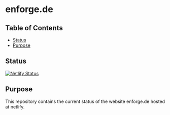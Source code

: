 # enforge.de

## Table of Contents

* [Status](#status)
* [Purpose](#purpose)

## Status

[![Netlify Status](https://api.netlify.com/api/v1/badges/0a82e4c1-88c1-4873-9ac3-c7e4e7647f2d/deploy-status)](https://app.netlify.com/sites/enforge-de/deploys)

## Purpose

This repository contains the current status of the website enforge.de hosted at netlify.